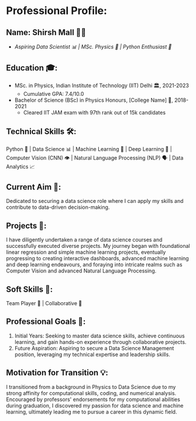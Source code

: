 # Professional Profile: 

## Name: Shirsh Mall 👨‍🎓
   - *Aspiring Data Scientist 📊 | MSc. Physics 🌌 | Python Enthusiast 🐍*

## Education 🎓:
- MSc. in Physics, Indian Institute of Technology (IIT) Delhi 🏛️, 2021-2023
   - Cumulative GPA: 7.4/10.0
- Bachelor of Science (BSc) in Physics Honours, [College Name] 🏫, 2018-2021
   - Cleared IIT JAM exam with 97th rank out of 15k candidates

## Technical Skills 🛠️:
Python 🐍 | Data Science 📊 | Machine Learning 🤖 | Deep Learning 🧠 | Computer Vision (CNN) 👁️ | Natural Language Processing (NLP) 🗣️ | Data Analytics 📈

## Current Aim 🚀:
Dedicated to securing a data science role where I can apply my skills and contribute to data-driven decision-making.

## Projects 🚧:
I have diligently undertaken a range of data science courses and successfully executed diverse projects. My journey began with foundational linear regression and simple machine learning projects, eventually progressing to creating interactive dashboards, advanced machine learning and deep learning endeavours, and foraying into intricate realms such as Computer Vision and advanced Natural Language Processing.

## Soft Skills 💬:
Team Player 🤝 | Collaborative 🤝

## Professional Goals 🎯:
1. Initial Years: Seeking to master data science skills, achieve continuous learning, and gain hands-on experience through collaborative projects.
2. Future Aspiration: Aspiring to secure a Data Science Management position, leveraging my technical expertise and leadership skills.


## Motivation for Transition 💡:
I transitioned from a background in Physics to Data Science due to my strong affinity for computational skills, coding, and numerical analysis. Encouraged by professors' endorsements for my computational abilities during graduation, I discovered my passion for data science and machine learning, ultimately leading me to pursue a career in this dynamic field.
